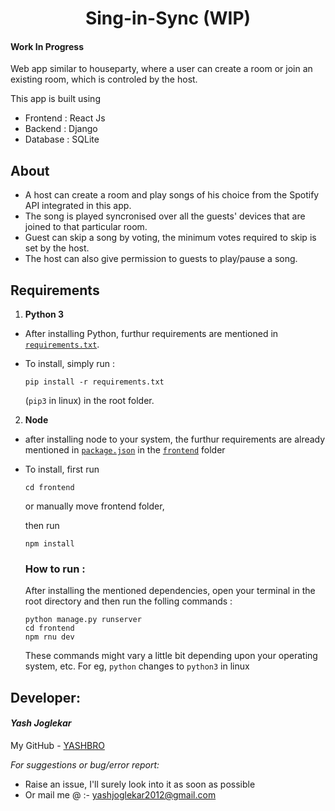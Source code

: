 <h1 align="center"> Sing-in-Sync (WIP)</h1>

#### Work In Progress

Web app similar to houseparty, where a user can create a room or join an existing room, which is controled by the host.

This app is built using 
- Frontend : React Js
- Backend : Django
- Database : SQLite

## About

- A host can create a room and play songs of his choice from the Spotify API integrated in this app.
- The song is played syncronised over all the guests' devices that are joined to that particular room.
- Guest can skip a song by voting, the minimum votes required to skip is set by the host.
- The host can also give permission to guests to play/pause a song.


## Requirements

1. __Python 3__
  - After installing Python, furthur requirements are mentioned in [`requirements.txt`](https://github.com/YASHBRO/Sing-in-Sync/blob/master/requirements.txt).
  - To install, simply run :

        pip install -r requirements.txt 
  
    (`pip3` in linux) in the root folder.
2. __Node__
  - after installing node to your system, the furthur requirements are already mentioned in [`package.json`](https://github.com/YASHBRO/Sing-in-Sync/blob/master/frontend/package.json) in the [`frontend`](https://github.com/YASHBRO/Sing-in-Sync/tree/master/frontend) folder
  - To install, first run 
  
        cd frontend
  
    or manually move frontend folder,
    
    then run
   
        npm install

    ### How to run :
    After installing the mentioned dependencies, open your terminal in the root directory and then run the folling commands :

        python manage.py runserver
        cd frontend
        npm rnu dev

    These commands might vary a little bit depending upon your operating system, etc. For eg, `python` changes to `python3` in linux


## Developer:

#### _Yash Joglekar_

My GitHub - [YASHBRO](https://github.com/YASHBRO/ "Contact me here") 


_For suggestions or bug/error report:_
- Raise an issue, I'll surely look into it as soon as possible
- Or mail me @ :- [yashjoglekar2012@gmail.com](https://mail.google.com/mail/u/0/?fs=1&to=yashjoglekar1220@gmail.com&su=Issue+with+MAD+repository&body=Write+your+issues+here:%0A "Click to send an email")

